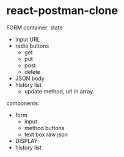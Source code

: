 # react-postman-clone

FORM
container:
state

- input URL
- radio buttons
  - get
  - put
  - post
  - delete
- JSON body
- history list
  - update method, url in array

components:

- form
  - input
  - method buttons
  - text box raw json
- DISPLAY
- history list
